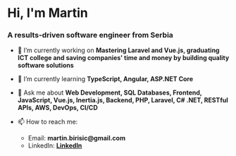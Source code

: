 <h1 align="left">Hi, I'm Martin</h1>
<h3 align="left">A results-driven software engineer from Serbia</h3>

- 🔭 I’m currently working on **Mastering Laravel and Vue.js, graduating ICT college and saving companies' time and money by building quality software solutions**

- 🌱 I’m currently learning **TypeScript, Angular, ASP.NET Core**

- 💬 Ask me about **Web Development, SQL Databases, Frontend, JavaScript, Vue.js, Inertia.js, Backend, PHP, Laravel, C# .NET, RESTful APIs, AWS, DevOps, CI/CD**

- 📫 How to reach me:
  <ul>
    <li>Email: <b>martin.birisic@gmail.com</b></li>
    <li>LinkedIn: <b><a href="https://www.linkedin.com/in/web-developer-martin/" target="_blank">LinkedIn</a></b></li>
  </ul> 
